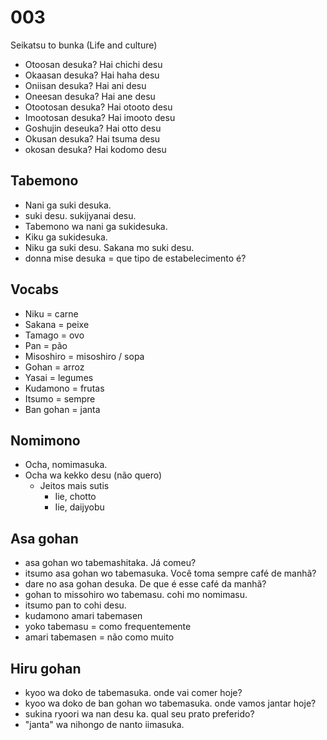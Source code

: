 # 003

Seikatsu to bunka (Life and culture)

- Otoosan desuka? Hai chichi desu
- Okaasan desuka? Hai haha desu
- Oniisan desuka? Hai ani desu
- Oneesan desuka? Hai ane desu
- Otootosan desuka? Hai otooto desu
- Imootosan desuka? Hai imooto desu
- Goshujin deseuka? Hai otto desu
- Okusan desuka? Hai tsuma desu
- okosan desuka? Hai kodomo desu

## Tabemono

- Nani ga suki desuka.
- suki desu. sukijyanai desu.
- Tabemono wa nani ga sukidesuka.
- Kiku ga sukidesuka.
- Niku ga suki desu. Sakana mo suki desu.
- donna mise desuka = que tipo de estabelecimento é?

## Vocabs

- Niku = carne
- Sakana = peixe
- Tamago = ovo
- Pan = pão
- Misoshiro = misoshiro / sopa
- Gohan = arroz
- Yasai = legumes
- Kudamono = frutas
- Itsumo = sempre
- Ban gohan = janta

## Nomimono

- Ocha, nomimasuka.
- Ocha wa kekko desu (não quero)
  - Jeitos mais sutis
    - Iie, chotto
    - Iie, daijyobu

## Asa gohan

- asa gohan wo tabemashitaka. Já comeu?
- itsumo asa gohan wo tabemasuka. Você toma sempre café de manhã?
- dare no asa gohan desuka. De que é esse café da manhã?
- gohan to missohiro wo tabemasu. cohi mo nomimasu.
- itsumo pan to cohi desu.
- kudamono amari tabemasen
- yoko tabemasu = como frequentemente
- amari tabemasen = não como muito

## Hiru gohan

- kyoo wa doko de tabemasuka. onde vai comer hoje?
- kyoo wa doko de ban gohan wo tabemasuka. onde vamos jantar hoje?
- sukina ryoori wa nan desu ka. qual seu prato preferido?
- "janta" wa nihongo de nanto iimasuka.
